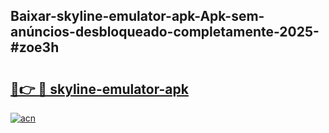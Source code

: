 ## Baixar-skyline-emulator-apk-Apk-sem-anúncios-desbloqueado-completamente-2025-#zoe3h

# <h2><a href="https://ainizakaria.my?title=skyline-emulator-apk&ref=22M">🔗👉 🔴 skyline-emulator-apk</a></h2>

[![acn](https://github.com/user-attachments/assets/0f9c940e-d8b0-45ae-aac7-cd30a18b3e1c)](https://ainizakaria.my?title=skyline-emulator-apk&ref=22M)

